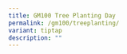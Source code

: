 ```yaml
---
title: GM100 Tree Planting Day
permalink: /gm100/treeplanting/
variant: tiptap
description: ""
---
```

